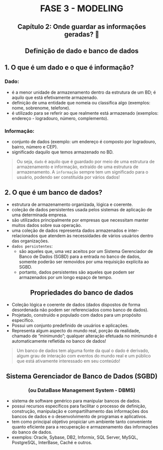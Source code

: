 <div id="fase02" align="center">
<h1>FASE 3 - MODELING</h1>
<h2>Capítulo 2: Onde guardar as informações geradas? 🤨</h2>
</div>

<div align="center">
<h2>Definição de dado e banco de dados</h2>
</div>

## 1. O que é um dado e o que é informação?

### Dado:

- é a menor unidade de armazenamento dentro da estrutura de um BD; é aquilo que está efetivamente armazenado.
- definição de uma entidade que nomeia ou classifica algo (exemplos: nome, sobrenome, telefone).
- é utilizado para se referir ao que realmente está armazenado (exemplos: endereço - logradouro, número, complemento).

### Informação:

- conjunto de dados (exemplo: um endereço é composto por logradouro, bairro, número e CEP).
- significado daquilo que temos armazenado no BD.

> Ou seja, `dado` é aquilo que é guardado por meio de uma estrutura de armazenamento e informação, extraído de uma estrutura de armazenamento. A `informação` sempre tem um significado para o usuário, podendo ser constituída por vários dados!

## 2. O que é um banco de dados?

- estrutura de armazenamento organizada, lógica e coerente.
- coleção de dados persistentes usada pelos sistemas de aplicação de uma determinada empresa.
- são utilizados principalmente por empresas que necessitam manter muitos dados sobre sua operação.
- uma coleção de dados representa dados armazenados e inter-relacionados que atendem às necessidades de vários usuários dentro das organizações.
- `dados persistentes`:
  - são aqueles que, uma vez aceitos por um Sistema Gerenciador de Banco de Dados (SGBD) para a entrada no banco de dados, somente poderão ser removidos por uma requisição explícita ao SGBD.
  - portanto, dados persistentes são aqueles que podem ser armazenados por um longo espaço de tempo.

<div align="center">
<h2>Propriedades do banco de dados</h2>
</div>

- Coleção lógica e coerente de dados (dados dispostos de forma desordenada não podem ser referenciados como banco de dados).
- Projetado, construído e populado com dados para um propósito específico.
- Possui um conjunto predefinido de usuários e aplicações. 
- Representa algum aspecto do mundo real, porção da realidade, chamado de “minimundo”; qualquer alteração efetuada no minimundo é automaticamente refletida no banco de dados!

> Um banco de dados tem alguma fonte da qual o dado é derivado, algum grau de interação com eventos do mundo real e um público que está ativamente interessado em seu conteúdo!

<div align="center">
<h2>Sistema Gerenciador de Banco de Dados (SGBD)</h2>
<h3>(ou DataBase Management System - DBMS)</h3>
</div>

- sistema de software genérico para manipular bancos de dados.
- possui recursos específicos para facilitar o processo de definição, construção, manipulação e compartilhamento das informações dos bancos de dados e o desenvolvimento de programas e aplicativos.
- tem como principal objetivo propiciar um ambiente tanto conveniente quanto eficiente para a recuperação e armazenamento das informações do banco de dados.
- exemplos: Oracle, Sybase, DB2, Informix, SQL Server, MySQL, PostgreSQL, InterBase, Caché e outros.